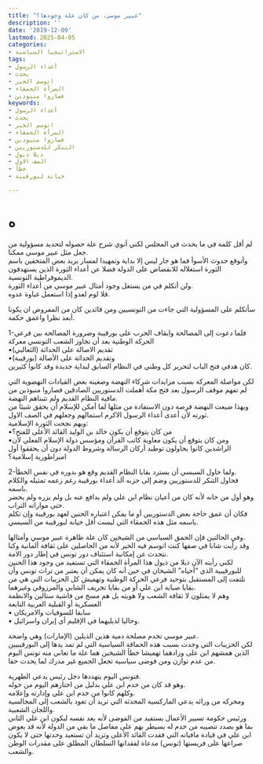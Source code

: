 ```yaml
---
title: "عبير موسي، من كان علة وجودها؟"
description: ''
date: '2019-12-09'
lastmod: 2025-04-05
categories:
- الاستراتيجيا السياسية
tags:
- أعداء الرسول
- يحدث
- اتوسم الخير
- المرأة الحمقاء
- فصاروا منبوذين
keywords:
- أعداء الرسول
- يحدث
- اتوسم الخير
- المرأة الحمقاء
- فصاروا منبوذين
- التنكر للدستوريين
- ذيلا ذيول
- الصف الاول
- خطأ
- خيانة لبورقيبة

---
```

# **ه**

لم أقل كلمة في ما يحدث في المجلس لكني أنوي شرح علة حصوله لتحديد مسؤولية من جعل مثل عبير موسي ممكنا.  
وأتوقع حدوث الأسوأ فما هو جار ليس إلا بداية وتمهيدا لمسار يريد بعض المتخفين باسم الثورة استغلاله للانقضاض على الدولة فضلا عن أعداء الثورة الذين يستهدفون الديموقراطية التونسية.  
ولن أتكلم في من يستغل وجود أمثال عبير موسي من أعداء الثورة.  
فلا لوم لعدو إذا استعمل غباوة عدوه.

سأتكلم على المسؤولية التي جاءت من التونسيين ومن قائدين كان من المفروض ان يكونا أبعد نظرا واعمق حكمة.

1-فلما دعوت إلى المصالحة وايقاف الحرب على بورقيبة وضرورة المصالحة بين فرعي الحركة الوطنية بعد أن تجاوز الشعب التونسي معركة  
▪︎تقديم الاصالة على الحداثة (الثعالبي)  
▪︎وتقديم الحداثة على الأصالة (بورقيبة)  
كان هدفي فتح الباب لتحرير كل وطني في النظام السابق لبداية جديدة وقد كانوا كثيرين.

لكن مواصلة المعركة بسبب مزايدات شركاء النهضة وضغينة بعض القيادات النهضوية التي لم تفهم موقف الرسول بعد فتح مكة أهملت الدستوريين الصادقين فصاروا منبوذين من مافية النظام القديم ولم تتبناهم النهضة.  
وبهذا ضيعت النهضة فرصة دون الاستفادة من مثلها لما أمكن للإسلام أن يحقق شيئا من ثورته لأن أعدى أعداء الرسول الاكرم استمالهم وجعلهم في الصف الاول.  
وبهم نجحت الثورة الإسلامية:  
▪︎من كان يتوقع أن يكون خالد بن الوليد القائد الأعلى للفتح؟  
▪︎ومن كان يتوقع أن يكون معاوية كاتب القرآن ومؤسس دولة الإسلام الفعلي لأن الراشدين كانوا يحاولون توطيد أركان الرسالة وشروط الدولة دون أن يحققوا أول امبراطورية إسلامية؟

2-ولما حاول السبسي أن يسترد بقايا النظام القديم وقع هو بدوره في نفس الخطأ.  
فحاول التنكر للدستوريين وضم إلى حزبه ألد أعداء بورقيبة رغم زعمه تمثيله والكلام باسمه.  
وهو أول من خانه لأنه كان من أعيان نظام ابن علي ولم يدافع عنه بل ولم يزره ولم يحضر حتى مواراته التراب.  
فكان أن عمق حاجة بعض الدستوريين أو ما يمكن اعتباره الحنين لعهد بورقيبة وإن تكلم باسمه مثل هذه الحمقاء التي ليست أقل خيانة لبورقيبة من السبسي.

وفي الحالتين فإن الحمق السياسي من الشيخين كان علة ظاهرة عبير موسي وأمثالها.  
وقد رأيت شابا في صفها كنت اتوسم فيه الخير لأنه من الحاصلين على ثقافة ألمانية وكنا نتحدث عن إمكانية استئناف دور تونس في إطار دور الامة.  
لكني رأيته الآن ذيلا من ذيول هذا المرأة الحمقاء التي تستفيد من وجود هذا الحنين للبورقيبية الذي “أحياه” الشيخان في حين أنه كان يمكن أن يعتبر من تراث تونس وأن نلتفت إلى المستقبل بتوحيد فرعي الحركة الوطنية وتهميش كل الحزيبات التي هي من بقايا صبابة ابن علي أو من بقايا تخريف الشابي والمرزوقي وغيرهما.  
وهم لا يمثلون لا ثقافة الشعب ولا هويته بل هم مسخ من فاشية ستالين والانظمة العسكرية أو القبلية العربية التابعة  
▪︎ سابقا للسوفيات والامريكان  
▪︎ وحاليا لذيليهما في الإقليم أي إيران واسرائيل.

عبير موسي تخدم مصلحة دمية هذين الذيلين (الإمارات) وهي واضحة.  
لكن الحزيبات التي وجدت بسبب هذه الحماقة السياسية التي لم تمد يدها إلى البورقيبيين الذين همشهم ابن على وزادهما تهميشا خطأ الشيخين هما علة ما تعاني منه تونس اليوم من عدم توازن ومن فوضى سياسية تجعل الجميع غير مدرك لما يحدث حقا.

فتونس اليوم يتهددها دجل رئيس يدعي الطهرية.  
وهو قد كان من خدم ابن علي بدليل من اختارهم اليوم من حوله.  
وكلهم كانوا من خدم ابن علي وإدارته وإعلامه.  
ومحركه من ورائه يدعي الماركسية المحدثة التي تريد أن تعود بالشعب إلى المجالسية واللجان الشعبية.  
ورئيس حكومة تسيير الأعمال يستفيد من الفوضى لأنه يعد نفسه ليكون ابن علي الثاني بما هو بصدد تنصيبه من خدم له يسيطر بهم على مفاصل ما بقي من الدولة لأنه قد يعوض ابن علي في قيادة مافياته التي فقدت القائد الأعلى وتريد أن تستعيد وحدتها حتى لا يكون صراعها على فريستها (تونس) مدعاة لفقدانها السلطان المطلق على مقدرات الوطن والشعب.

###
